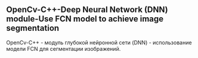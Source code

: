 ## OpenCv-C++-Deep Neural Network (DNN) module-Use FCN model to achieve image segmentation

OpenCv-C++ - модуль глубокой нейронной сети (DNN) - использование модели FCN для сегментации изображений.

